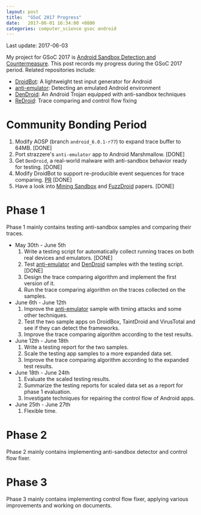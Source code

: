 ```yaml
---
layout: post
title:  "GSoC 2017 Progress"
date:   2017-06-01 16:34:00 +0800
categories: computer_science gsoc android
---
```

Last update: 2017-06-03

My project for GSoC 2017 is [Android Sandbox Detection and Countermeasure][gsoc-project]. This post records my progress during the GSoC 2017 period. Related repositories include:
* [DroidBot][droidbot]: A lightweight test input generator for Android
* [anti-emulator][anti-emulator]: Detecting an emulated Android environment
* [DenDroid][dendroid]: An Android Trojan equipped with anti-sandbox techniques
* [ReDroid][redroid]: Trace comparing and control flow fixing

# Community Bonding Period

1. Modify AOSP (branch `android_6.0.1-r77`) to expand trace buffer to 64MB. [DONE]
2. Port strazzere's `anti-emulator` app to Android Marshmallow. [DONE]
3. Get `DenDroid`, a real-world malware with anti-sandbox behavior ready for testing. [DONE]
4. Modify DroidBot to support re-producible event sequences for trace comparing. [PR][droidbot-reproducible] [DONE]
5. Have a look into [Mining Sandbox][mining-sandbox] and [FuzzDroid][fuzzdroid] papers. [DONE]

# Phase 1

Phase 1 mainly contains testing anti-sandbox samples and comparing their traces.

* May 30th - June 5th
    1. Write a testing script for automatically collect running traces on both real devices and emulators. [DONE]
    2. Test [anti-emulator][anti-emulator] and [DenDroid][dendroid] samples with the testing script. [DONE]
    3. Design the trace comparing algorithm and implement the first version of it.
    4. Run the trace comparing algorithm on the traces collected on the samples.
* June 6th - June 12th
    1. Improve the [anti-emulator][anti-emulator] sample with timing attacks and some other techniques.
    2. Test the two sample apps on DroidBox, TaintDroid and VirusTotal and see if they can detect the frameworks.
    3. Improve the trace comparing algorithm according to the test results.
* June 12th - June 18th
    1. Write a testing report for the two samples.
    2. Scale the testing app samples to a more expanded data set.
    3. Improve the trace comparing algorithm according to the expanded test results.
* June 18th - June 24th
    1. Evaluate the scaled testing results.
    2. Summarize the testing reports for scaled data set as a report for phase 1 evaluation.
    2. Investigate techniques for repairing the control flow of Android apps.
* June 25th - June 27th
    1. Flexible time.

# Phase 2

Phase 2 mainly contains implementing anti-sandbox detector and control flow fixer.

# Phase 3

Phase 3 mainly contains implementing control flow fixer, applying various improvements and working on documents.

[gsoc-project]: https://summerofcode.withgoogle.com/projects/#4820206829436928
[droidbot]: https://github.com/honeynet/droidbot
[anti-emulator]: https://github.com/yzygitzh/anti-emulator
[dendroid]: https://github.com/yzygitzh/dendroid_apk
[redroid]: https://github.com/yzygitzh/ReDroid
[droidbot-reproducible]: https://github.com/honeynet/droidbot/pull/40
[mining-sandbox]: https://www.boxmate.org/files/boxmate-camera-ready.pdf
[fuzzdroid]: http://mp.binaervarianz.de/icse2017-fuzzdroid.pdf